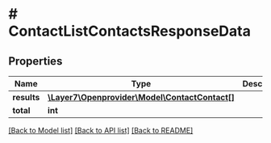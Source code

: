 # # ContactListContactsResponseData

## Properties

Name | Type | Description | Notes
------------ | ------------- | ------------- | -------------
**results** | [**\Layer7\Openprovider\Model\ContactContact[]**](ContactContact.md) |  | [optional]
**total** | **int** |  | [optional]

[[Back to Model list]](../../README.md#models) [[Back to API list]](../../README.md#endpoints) [[Back to README]](../../README.md)
